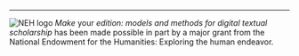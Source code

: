 ____
![NEH logo](https://github.com/Pittsburgh-NEH-Institute/Institute-Materials-2017/images/neh_logo_horizontal_rgb.jpg, "National Endowment for the Humanities") _Make_ your _edition: models and methods for digital textual scholarship_ has been made possible in part by a major grant from the National Endowment for the Humanities: Exploring the human endeavor.